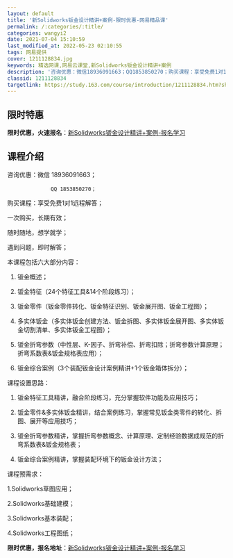 ```yaml
---
layout: default
title: '新Solidworks钣金设计精讲+案例-限时优惠-网易精品课'
permalink: /:categories/:title/
categories: wangyi2
date: 2021-07-04 15:10:59
last_modified_at: 2022-05-23 02:10:55
tags: 网易提供
cover: 1211128834.jpg
keywords: 精选网课,网易云课堂,新Solidworks钣金设计精讲+案例
description: '咨询优惠：微信18936091663；QQ1853850270；购买课程：享受免费1对1远程解答；一次购买，长期有效；随'
classid: 1211128834
targetlink: https://study.163.com/course/introduction/1211128834.htm?share=1&shareId=1025206652&utm_campaign=share&utm_medium=iphoneShare&utm_source=&utm_u=1025206652
---
```


## 限时特惠

**限时优惠，火速报名**：[新Solidworks钣金设计精讲+案例-报名学习](https://study.163.com/course/introduction/1211128834.htm?share=1&shareId=1025206652&utm_campaign=share&utm_medium=iphoneShare&utm_source=&utm_u=1025206652)

## 课程介绍

咨询优惠：微信 18936091663；

                  QQ 1853850270；

购买课程：享受免费1对1远程解答；

一次购买，长期有效；

随时随地，想学就学；

遇到问题，即时解答； 



本课程包括六大部分内容：

1. 钣金概述；

2. 钣金特征（24个特征工具&14个阶段练习）；

3. 钣金零件（钣金零件转化、钣金特征识别、钣金展开图、钣金工程图）；

4. 多实体钣金（多实体钣金创建方法、钣金拆图、多实体钣金展开图、多实体钣金切割清单、多实体钣金工程图）；

5. 钣金折弯参数（中性层、K-因子、折弯补偿、折弯扣除；折弯参数计算原理；折弯系数表&钣金规格表应用）；

6. 钣金综合案例（3个装配钣金设计案例精讲+1个钣金箱体拆分）；



课程设置思路：

1. 钣金特征工具精讲，融合阶段练习，充分掌握软件功能及应用技巧；

2. 钣金零件&多实体钣金精讲，结合案例练习，掌握常见钣金类零件的转化、拆图、展开等应用技巧；

3. 钣金折弯参数精讲，掌握折弯参数概念、计算原理、定制经验数据成规范的折弯系数表&钣金规格表；

4. 钣金综合案例精讲，掌握装配环境下的钣金设计方法；



课程预需求：

1.Solidworks草图应用；

2.Solidworks基础建模；

3.Solidworks基本装配；

4.Solidworks工程图纸；

**限时优惠，报名地址**：[新Solidworks钣金设计精讲+案例-报名学习](https://study.163.com/course/introduction/1211128834.htm?share=1&shareId=1025206652&utm_campaign=share&utm_medium=iphoneShare&utm_source=&utm_u=1025206652)


